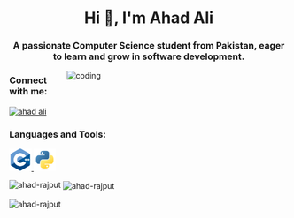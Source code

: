 <h1 align="center">Hi 👋, I'm Ahad Ali</h1>
<h3 align="center">A passionate Computer Science student from Pakistan, eager to learn and grow in software development.</h3>

<img align="right" alt="coding" width="400" src="[[https://raw.githubusercontent.com/akndmr/akndmr/main/coding.gif](https://user-images.githubusercontent.com/55389276/140866485-8fb1c876-9a8f-4d6a-98dc-08c4981eaf70.gif)](https://camo.githubusercontent.com/4d9f5ecceb711eec6e2018f38a5677dc657c9738d4a65ba3b928c41c0a45b439/68747470733a2f2f6d69726f2e6d656469756d2e636f6d2f6d61782f313336302f302a37513379765349765f7430696f4a2d5a2e676966)">

<h3 align="left">Connect with me:</h3>
<p align="left">
<a href="https://linkedin.com/in/ahad ali" target="blank"><img align="center" src="https://raw.githubusercontent.com/rahuldkjain/github-profile-readme-generator/master/src/images/icons/Social/linked-in-alt.svg" alt="ahad ali" height="30" width="40" /></a>
</p>

<h3 align="left">Languages and Tools:</h3>
<p align="left"> <a href="https://www.w3schools.com/cpp/" target="_blank" rel="noreferrer"> <img src="https://raw.githubusercontent.com/devicons/devicon/master/icons/cplusplus/cplusplus-original.svg" alt="cplusplus" width="40" height="40"/> </a> <a href="https://www.python.org" target="_blank" rel="noreferrer"> <img src="https://raw.githubusercontent.com/devicons/devicon/master/icons/python/python-original.svg" alt="python" width="40" height="40"/> </a> </p>

<p><img align="left" src="https://github-readme-stats.vercel.app/api/top-langs?username=ahad-rajput&show_icons=true&locale=en&layout=compact" alt="ahad-rajput" /></p>

<p>&nbsp;<img align="center" src="https://github-readme-stats.vercel.app/api?username=ahad-rajput&show_icons=true&locale=en" alt="ahad-rajput" /></p>

<p><img align="center" src="https://github-readme-streak-stats.herokuapp.com/?user=ahad-rajput&" alt="ahad-rajput" /></p>
